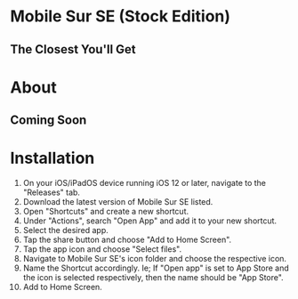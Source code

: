 # Mobile Sur SE (Stock Edition)
## The Closest You'll Get

# About

## Coming Soon

# Installation

1) On your iOS/iPadOS device running iOS 12 or later, navigate to the "Releases" tab.
2) Download the latest version of Mobile Sur SE listed.
3) Open "Shortcuts" and create a new shortcut.
4) Under "Actions", search "Open App" and add it to your new shortcut.
5) Select the desired app.
6) Tap the share button and choose "Add to Home Screen".
7) Tap the app icon and choose "Select files".
8) Navigate to Mobile Sur SE's icon folder and choose the respective icon.
9) Name the Shortcut accordingly. Ie; If "Open app" is set to App Store and the icon is selected respectively, then the name should be "App Store".
10) Add to Home Screen.
